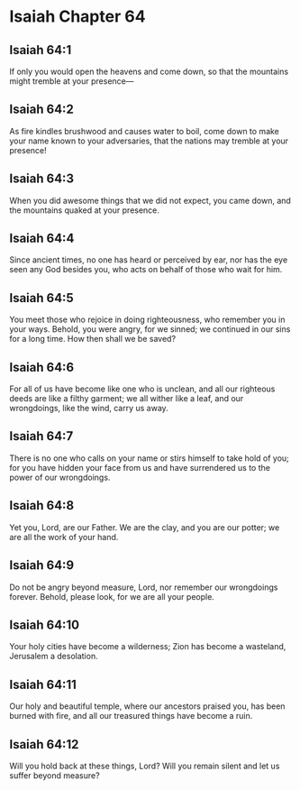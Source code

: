 # Isaiah Chapter 64

## Isaiah 64:1
If only you would open the heavens and come down, so that the mountains might tremble at your presence—

## Isaiah 64:2
As fire kindles brushwood and causes water to boil, come down to make your name known to your adversaries, that the nations may tremble at your presence!

## Isaiah 64:3
When you did awesome things that we did not expect, you came down, and the mountains quaked at your presence.

## Isaiah 64:4
Since ancient times, no one has heard or perceived by ear, nor has the eye seen any God besides you, who acts on behalf of those who wait for him.

## Isaiah 64:5
You meet those who rejoice in doing righteousness, who remember you in your ways. Behold, you were angry, for we sinned; we continued in our sins for a long time. How then shall we be saved?

## Isaiah 64:6
For all of us have become like one who is unclean, and all our righteous deeds are like a filthy garment; we all wither like a leaf, and our wrongdoings, like the wind, carry us away.

## Isaiah 64:7
There is no one who calls on your name or stirs himself to take hold of you; for you have hidden your face from us and have surrendered us to the power of our wrongdoings.

## Isaiah 64:8
Yet you, Lord, are our Father. We are the clay, and you are our potter; we are all the work of your hand.

## Isaiah 64:9
Do not be angry beyond measure, Lord, nor remember our wrongdoings forever. Behold, please look, for we are all your people.

## Isaiah 64:10
Your holy cities have become a wilderness; Zion has become a wasteland, Jerusalem a desolation.

## Isaiah 64:11
Our holy and beautiful temple, where our ancestors praised you, has been burned with fire, and all our treasured things have become a ruin.

## Isaiah 64:12
Will you hold back at these things, Lord? Will you remain silent and let us suffer beyond measure?
